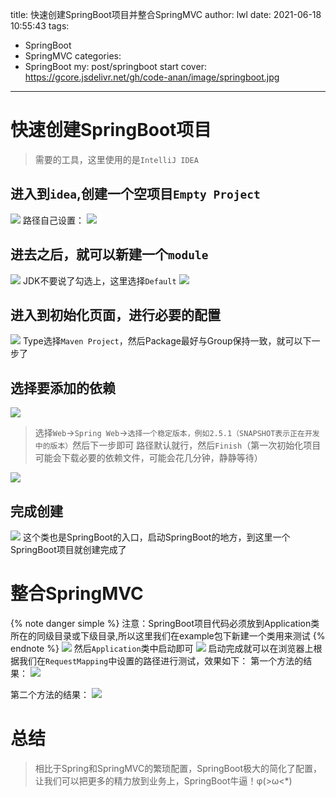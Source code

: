 title: 快速创建SpringBoot项目并整合SpringMVC
author: lwl
date: 2021-06-18 10:55:43
tags:
  - SpringBoot
  - SpringMVC
categories:
  - SpringBoot
my: post/springboot start
cover: https://gcore.jsdelivr.net/gh/code-anan/image/springboot.jpg
---
# 快速创建SpringBoot项目
> 需要的工具，这里使用的是`IntelliJ IDEA`
## 进入到`idea`,创建一个空项目`Empty Project`
![](https://gcore.jsdelivr.net/gh/code-anan/image/20210618105839.png)
路径自己设置：
![](https://gcore.jsdelivr.net/gh/code-anan/image/20210618105918.png)
## 进去之后，就可以新建一个`module`
![](https://gcore.jsdelivr.net/gh/code-anan/image/20210618110022.png)
JDK不要说了勾选上，这里选择`Default`
![](https://gcore.jsdelivr.net/gh/code-anan/image/20210618110113.png)
## 进入到初始化页面，进行必要的配置
![](https://gcore.jsdelivr.net/gh/code-anan/image/20210618110321.png)
Type选择`Maven Project`，然后Package最好与Group保持一致，就可以下一步了
## 选择要添加的依赖
![](https://gcore.jsdelivr.net/gh/code-anan/image/20210618110526.png)


> 选择`Web`->`Spring Web`->`选择一个稳定版本，例如2.5.1（SNAPSHOT表示正在开发中的版本）`然后下一步即可
路径默认就行，然后`Finish`（第一次初始化项目可能会下载必要的依赖文件，可能会花几分钟，静静等待）

![](https://gcore.jsdelivr.net/gh/code-anan/image/20210618110711.png)

## 完成创建
![](https://gcore.jsdelivr.net/gh/code-anan/image/20210618111139.png)
这个类也是SpringBoot的入口，启动SpringBoot的地方，到这里一个SpringBoot项目就创建完成了

# 整合SpringMVC
{% note danger simple %}
注意：SpringBoot项目代码必须放到Application类所在的同级目录或下级目录,所以这里我们在example包下新建一个类用来测试
{% endnote %}
![](https://gcore.jsdelivr.net/gh/code-anan/image/20210618111848.png)
然后`Application`类中启动即可
![](https://gcore.jsdelivr.net/gh/code-anan/image/20210618112111.png)
启动完成就可以在浏览器上根据我们在`RequestMapping`中设置的路径进行测试，效果如下：
第一个方法的结果：
![](https://gcore.jsdelivr.net/gh/code-anan/image/20210618112335.png)

第二个方法的结果：
![](https://gcore.jsdelivr.net/gh/code-anan/image/20210618112404.png)
# 总结
> 相比于Spring和SpringMVC的繁琐配置，SpringBoot极大的简化了配置，让我们可以把更多的精力放到业务上，SpringBoot牛逼！φ(>ω<*) 